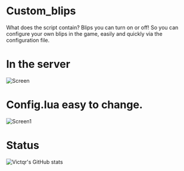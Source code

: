 # Custom_blips
 What does the script contain? Blips you can turn on or off! So you can configure your own blips in the game, easily and quickly via the configuration file.

# In the server
![Screen](https://i.imgur.com/V3e2E5d.png)

# Config.lua easy to change.
![Screen1](https://i.imgur.com/tHy24kj.png)

# Status
![Victqr's GitHub stats](https://github-readme-stats.vercel.app/api?username=Victqr&show_icons=true&theme=gotham)